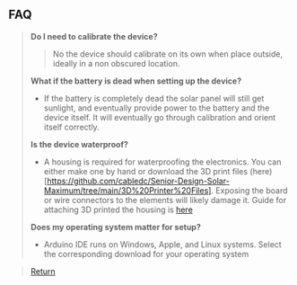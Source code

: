 ## FAQ
> **Do I need to calibrate the device?**
> 
> > No the device should calibrate on its own when place outside, ideally in a non obscured location.
>   
> **What if the battery is dead when setting up the device?**
> 
> - If the battery is completely dead the solar panel will still get sunlight, and eventually provide power to the battery and the device itself. It will eventually go through calibration and orient itself correctly.
>   
> **Is the device waterproof?**
> 
> - A housing is required for waterproofing the electronics. You can either make one by hand or download the 3D print files (here)[https://github.com/cabledc/Senior-Design-Solar-Maximum/tree/main/3D%20Printer%20Files]. Exposing the board or wire connectors to the elements will likely damage it. Guide for attaching 3D printed the housing is [here](https://github.com/cabledc/Senior-Design-Solar-Maximum/blob/main/User%20Documentation/3D%20Printed%20Housing%20Setup.md)
>   
> **Does my operating system matter for setup?**
> 
> - Arduino IDE runs on Windows, Apple, and Linux systems. Select the corresponding download for your operating system

> [Return](https://github.com/cabledc/Senior-Design-Solar-Maximum/tree/main](https://github.com/cabledc/Senior-Design-Solar-Maximum/tree/main?tab=readme-ov-file#user-documentation)https://github.com/cabledc/Senior-Design-Solar-Maximum/tree/main?tab=readme-ov-file#user-documentation)
